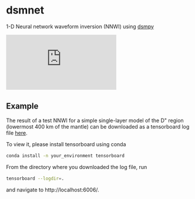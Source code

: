# dsmnet
1-D Neural network waveform inversion (NNWI) using [dsmpy](https://github.com/afeborgeaud/dsmpy)

![dsmnet](https://github.com/afeborgeaud/dsmnet/blob/71a32aae954d8c44a79dd8425b2a15b28ad93158/tests/figures/lenetd3.pdf?raw=true)

## Example
The result of a test NNWI for a simple single-layer model of the D" region (lowermost 400 km of the mantle) can be downloaded as a tensorboard log file [here](https://www.dropbox.com/s/k0ir33ltmxaroky/events.out.tfevents.1614158601.merveille.28774.0?dl=1).

To view it, please install tensorboard using conda

```bash
conda install -n your_environment tensorboard
```

From the directory where you downloaded the log file, run
```bash
tensorboard --logdir=.
```
and navigate to http://localhost:6006/.



